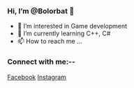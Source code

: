 ### Hi, I’m @Bolorbat 👋
- 👀 I’m interested in Game development 
- 🌱 I’m currently learning C++, C#
- 📫 How to reach me ...
### Connect with me:--
<a href="https://www.facebook.com/bolorbat.gombosuren/">Facebook</a>
<a href="https://www.instagram.com/boloroox/">Instagram</a>
<!---
Bolorbat/Bolorbat is a ✨ special ✨ repository because its `README.md` (this file) appears on your GitHub profile.
You can click the Preview link to take a look at your changes.
--->
